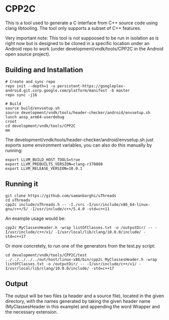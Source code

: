 # CPP2C
This is a tool used to generate a C interface from C++ source code using clang libtooling. The tool only supports a subset of C++ features.

Very important note: This tool is not suppoosed to be run in isolation as is right now but is designed to be cloned in a specific location under an Android repo to work (under development/vndk/tools/CPP2C in the Android open source project).

## Building and Installation
```
# Create and sync repo
repo init --depth=1 -u persistent-https://googleplex-android.git.corp.google.com/platform/manifest -b master
repo sync -j16

# Build
source build/envsetup.sh
source development/vndk/tools/header-checker/android/envsetup.sh
lunch aosp_arm64-userdebug
croot
cd development/vndk/tools/CPP2C
mm
```

The development/vndk/tools/header-checker/android/envsetup.sh just exports some environment variables, you can also do this manually by running:
```
export LLVM_BUILD_HOST_TOOLS=true
export LLVM_PREBUILTS_VERSION=clang-r370808
export LLVM_RELEASE_VERSION=10.0.1
```

## Running it
```
git clone https://github.com/samanbarghi/uThreads
cd uThreads
cpp2c include/uThreads.h -- -I./src -I/usr/include/x86_64-linux-gnu/c++/5/ -I/usr/include/c++/5.4.0 -std=c++11
```

An example usage would be:
```
cpp2c MyClassesHeader.h -wrap listOfClasses.txt -o /outputDir/ -- -I/usr/include/c++/v1/ -I/usr/local/lib/clang/10.0.0/include/ -std=c++17
```

Or more concretely, to run one of the generators from the test.py script:
```
cd development/vndk/tools/CPP2C/test
../../../../../out/host/linux-x86/bin/cpp2c MyClassesHeader.h -wrap listOfClasses.txt -o /outputDir/ -- -I/usr/include/c++/v1/ -I/usr/local/lib/clang/10.0.0/include/ -std=c++17
```

## Output
The output will be two files (a header and a source file), located in the given directory, with the names generated by taking the given header name (MyClassesHeader in this example) and appending the word Wrapper and the necessary extension.
